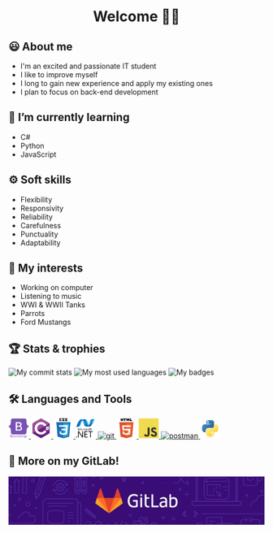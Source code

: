 <h1 align="center">Welcome 🙋‍♂️</h1>

## 😃 About me
* I'm an excited and passionate IT student</li>
* I like to improve myself
* I long to gain new experience and apply my existing ones</li>
* I plan to focus on back-end development


## 🌱 I’m currently learning

* C#
* Python
* JavaScript


## ⚙ Soft skills

* Flexibility
* Responsivity
* Reliability
* Carefulness
* Punctuality
* Adaptability


## 🎈 My interests

* Working on computer
* Listening to music
* WWI & WWII Tanks
* Parrots
* Ford Mustangs

## 🏆 Stats & trophies

<img src="https://github-readme-streak-stats.herokuapp.com/?user=joedmin&" alt="My commit stats" width="50%" />
<img  src="https://github-readme-stats.vercel.app/api/top-langs?username=joedmin&show_icons=true&locale=en&layout=compact" alt="My most used languages" width="50%"/>
<img src="https://github-profile-trophy.vercel.app/?username=joedmin&row=2&column=9" alt="My badges" width="100%" />


## 🛠 Languages and Tools
<a href="https://getbootstrap.com" target="_blank">
    <img src="https://raw.githubusercontent.com/devicons/devicon/master/icons/bootstrap/bootstrap-plain-wordmark.svg" alt="bootstrap" width="40" height="40"/>
</a>
<a href="https://www.w3schools.com/cs/" target="_blank">
    <img src="https://raw.githubusercontent.com/devicons/devicon/master/icons/csharp/csharp-original.svg" alt="csharp" width="40" height="40"/>
</a>
<a href="https://www.w3schools.com/css/" target="_blank">
    <img src="https://raw.githubusercontent.com/devicons/devicon/master/icons/css3/css3-original-wordmark.svg" alt="css3" width="40" height="40"/>
</a>
<a href="https://dotnet.microsoft.com/" target="_blank">
    <img src="https://raw.githubusercontent.com/devicons/devicon/master/icons/dot-net/dot-net-original-wordmark.svg" alt="dotnet" width="40" height="40"/>
</a>
<a href="https://git-scm.com/" target="_blank">
    <img src="https://www.vectorlogo.zone/logos/git-scm/git-scm-icon.svg" alt="git" width="40" height="40"/>
</a>
<a href="https://www.w3.org/html/" target="_blank">
    <img src="https://raw.githubusercontent.com/devicons/devicon/master/icons/html5/html5-original-wordmark.svg" alt="html5" width="40" height="40"/>
</a>
<a href="https://developer.mozilla.org/en-US/docs/Web/JavaScript" target="_blank">
    <img src="https://raw.githubusercontent.com/devicons/devicon/master/icons/javascript/javascript-original.svg" alt="javascript" width="40" height="40"/>
</a>
<a href="https://postman.com" target="_blank">
    <img src="https://www.vectorlogo.zone/logos/getpostman/getpostman-icon.svg" alt="postman" width="40" height="40"/>
</a>
<a href="https://www.python.org" target="_blank">
    <img src="https://raw.githubusercontent.com/devicons/devicon/master/icons/python/python-original.svg" alt="python" width="40" height="40"/>
</a>


## 🦊 More on my GitLab!
<a href="https://gitlab.com/Joedmin" target="_blank"><img src="gitlab_banner.jpg" width="100%"/></a>
